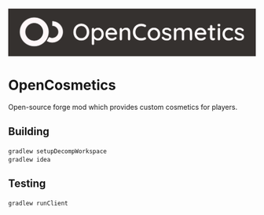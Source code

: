 [![OpenCosmetics Banner](./src/main/resources/OCBanner.png)](https://github.com/opencosmetics/opencosmetics)

# OpenCosmetics

Open-source forge mod which provides custom cosmetics for players. 

## Building

`gradlew setupDecompWorkspace`  
`gradlew idea`

## Testing

`gradlew runClient`